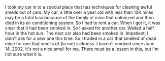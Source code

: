 I took my car in to a special place that has techniques for cleaning awful smells out of cars. My car, a little over a year old with less than 10K miles may be a total loss because of the family of mice that colonized and then died in its air conditioning system. So I had to rent a car. When I got it, it was clear that it had been smoked in. So I asked for another car. Waited a half hour in the hot sun. The next car also had been smoked in. Impatient, I didn't ask for a new one this time. So I traded in a car that smelled of dead mice for one that smells of (to me) sickness. I haven't smoked since June 14, 2002. It's not a nice smell for me. There must be a lesson in this, but I'm not sure what it is.

